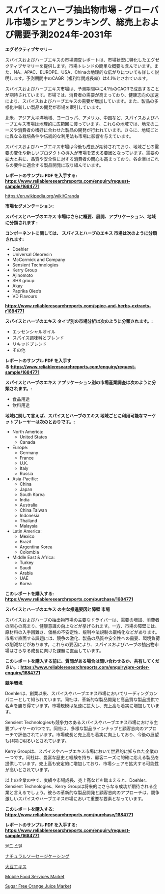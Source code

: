 <p><h1>スパイスとハーブ抽出物市場 - グローバル市場シェアとランキング、総売上および需要予測2024年-2031年</h1></p><p><strong>エグゼクティブサマリー</strong></p>
<p><p>スパイスおよびハーブエキスの市場調査レポートは、市場状況に特化したエグゼクティブサマリーを提供します。市場トレンドの簡単な概要も含んでいます。また、NA、APAC、EUROPE、USA、Chinaの地理的な広がりについても詳しく説明します。予測期間中のCAGR（複利年間成長率）は4.1％とされています。</p><p>スパイスおよびハーブエキス市場は、予測期間中に4.1％のCAGRで成長することが期待されています。市場では、消費者の需要が高まっており、健康志向の加速により、スパイスおよびハーブエキスの需要が増加しています。また、製品の多様化や新しい製品の開発が市場を牽引しています。</p><p>北米、アジア太平洋地域、ヨーロッパ、アメリカ、中国など、スパイスおよびハーブエキス市場は地理的に広範囲に渡っています。これらの地域では、地元のニーズや消費者の嗜好に合わせた製品の開発が行われています。さらに、地域ごとに異なる栽培条件や伝統的な利用法も市場に影響を与えています。</p><p>スパイスおよびハーブエキス市場は今後も成長が期待されており、地域ごとの需要の変化や新しいプロダクトの導入が市場を支える要因となっています。需要の拡大と共に、品質や安全性に対する消費者の関心も高まっており、各企業はこれらの要件に適合する製品開発に取り組んでいます。</p></p>
<p><strong>レポートのサンプル PDF を入手する: <a href="https://www.reliableresearchreports.com/enquiry/request-sample/1684771">https://www.reliableresearchreports.com/enquiry/request-sample/1684771</a></strong></p>
<p><a href="https://en.wikipedia.org/wiki/Oranda">https://en.wikipedia.org/wiki/Oranda</a></p>
<p><strong>市場セグメンテーション:</strong></p>
<p><strong> スパイスとハーブのエキス 市場はさらに概要、展開、アプリケーション、地域に分類されます :</strong></p>
<p><strong>コンポーネントに関しては、 スパイスとハーブのエキス 市場は次のように分類されます:</strong></p>
<p><ul><li>Doehler</li><li>Universal Oleoresin</li><li>McCormick and Company</li><li>Sensient Technologies</li><li>Kerry Group</li><li>Ajinomoto</li><li>SHS group</li><li>Akay</li><li>Paprika Oleo’s</li><li>VD Flavours</li></ul></p>
<p><strong><a href="https://www.reliableresearchreports.com/spice-and-herbs-extracts-r1684771">https://www.reliableresearchreports.com/spice-and-herbs-extracts-r1684771</a></strong></p>
<p><strong> スパイスとハーブのエキス タイプ別の市場分析は次のように分類されます。:</strong></p>
<p><ul><li>エッセンシャルオイル</li><li>スパイス調味料とブレンド</li><li>リキッドブレンド</li><li>その他</li></ul></p>
<p><strong>レポートのサンプル PDF を入手する:<a href="https://www.reliableresearchreports.com/enquiry/request-sample/1684771">https://www.reliableresearchreports.com/enquiry/request-sample/1684771</a></strong></p>
<p><strong> スパイスとハーブのエキス アプリケーション別の市場産業調査は次のように分類されます。:</strong></p>
<p><ul><li>食品用途</li><li>飲料用途</li></ul></p>
<p><strong>地域に関して言えば、スパイスとハーブのエキス 地域ごとに利用可能なマーケットプレーヤーは次のとおりです。:</strong></p>
<p><ul>
    <li>
        North America:
        <ul>
            <li>United States</li>
            <li>Canada</li>
        </ul>
    </li>
    <li>
        Europe:
        <ul>
            <li>Germany</li>
            <li>France</li>
            <li>U.K.</li>
            <li>Italy</li>
            <li>Russia</li>
        </ul>
    </li>
    <li>
        Asia-Pacific:
        <ul>
            <li>China</li>
            <li>Japan</li>
            <li>South Korea</li>
            <li>India</li>
            <li>Australia</li>
            <li>China Taiwan</li>
            <li>Indonesia</li>
            <li>Thailand</li>
            <li>Malaysia</li>
        </ul>
    </li>
    <li>
        Latin America:
        <ul>
            <li>Mexico</li>
            <li>Brazil</li>
            <li>Argentina Korea</li>
            <li>Colombia</li>
        </ul>
    </li>
    <li>
        Middle East & Africa:
        <ul>
            <li>Turkey</li>
            <li>Saudi</li>
            <li>Arabia</li>
            <li>UAE</li>
            <li>Korea</li>
        </ul>
    </li>
    </ul></p>
<p><strong>このレポートを購入する: <a href="https://www.reliableresearchreports.com/purchase/1684771">https://www.reliableresearchreports.com/purchase/1684771</a></strong></p>
<p><strong>スパイスとハーブのエキス の主な推進要因と障壁 市場</strong></p>
<p><p>スパイスおよびハーブの抽出物市場の主要なドライバーは、需要の増加、消費者の関心の高まり、健康意識の向上などが挙げられます。一方、市場の障壁には、原材料の入手困難さ、価格の不安定性、規制や法規制の厳格化などがあります。市場で直面する課題には、競争の激化、製品の品質や安全性への需要、環境負荷の削減などがあります。これらの要因により、スパイスおよびハーブの抽出物市場はさらなる成長に向けた課題に直面しています。</p></p>
<p><strong>このレポートを購入する前に、質問がある場合は問い合わせるか、共有してください。: <a href="https://www.reliableresearchreports.com/enquiry/pre-order-enquiry/1684771">https://www.reliableresearchreports.com/enquiry/pre-order-enquiry/1684771</a></strong></p>
<p><strong>競争環境</strong></p>
<p><p>Doehlerは、創業以来、スパイスやハーブエキス市場においてリーディングカンパニーとして知られています。同社は、革新的な製品開発と高品質な製品提供で名声を勝ち得ています。市場規模は急速に拡大し、売上高も着実に増加しています。</p><p>Sensient Technologiesも競争力のあるスパイスやハーブエキス市場における主要プレイヤーの1つです。同社は、多様な製品ラインナップと顧客志向のアプローチで評価されています。市場成長と売上高も着実に向上しており、今後の展望も非常に明るいとされています。</p><p>Kerry Groupは、スパイスやハーブエキス市場において世界的に知られた企業の一つです。同社は、豊富な歴史と経験を持ち、顧客ニーズに的確に応える製品を提供しています。売上高も安定的に増加しており、市場シェアを拡大する可能性が高いとされています。</p><p>以上の企業の中で、実績や市場成長、売上高などを踏まえると、Doehler、Sensient Technologies、Kerry Groupは将来的にさらなる成功が期待される企業と言えるでしょう。彼らの革新的な製品開発と顧客志向のアプローチは、競争激しいスパイスやハーブエキス市場において重要な要素となっています。</p></p>
<p><strong>このレポートを購入する: <a href="https://www.reliableresearchreports.com/purchase/1684771">https://www.reliableresearchreports.com/purchase/1684771</a></strong></p>
<p><strong>レポートのサンプル PDF を入手する: <a href="https://www.reliableresearchreports.com/enquiry/request-sample/1684771">https://www.reliableresearchreports.com/enquiry/request-sample/1684771</a></strong><strong></strong></p>
<p><p><a href="https://github.com/LuckeyCorbin/Market-Research-Report-List-2/blob/main/941368648067.md">몰드 스틸</a></p><p><a href="https://github.com/RandallRunte2023/Market-Research-Report-List-2/blob/main/116660937470.md">ナチュラルソーセージケーシング</a></p><p><a href="https://github.com/DanykaKilback/Market-Research-Report-List-2/blob/main/475497737471.md">大豆エキス</a></p><p><a href="https://github.com/Angelnienowdseej3e45z3p8c/Market-Research-Report-List-3/blob/main/mobile-food-services-market.md">Mobile Food Services Market</a></p><p><a href="https://github.com/angeliabkratze/Market-Research-Report-List-2/blob/main/sugar-free-orange-juice-market.md">Sugar Free Orange Juice Market</a></p></p>